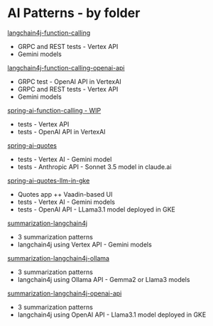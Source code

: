# AI Patterns - by folder

[langchain4j-function-calling](langchain4j-function-calling/README.md)
* GRPC and REST tests - Vertex API
* Gemini models

[langchain4j-function-calling-openai-api](langchain4j-function-calling-openai-api/README.md)
* GRPC test - OpenAI API in VertexAI
* GRPC and REST tests - Vertex API
* Gemini models

[spring-ai-function-calling - WIP](spring-ai-function-calling/README.md)
* tests - Vertex API
* tests - OpenAI API in VertexAI

[spring-ai-quotes](spring-ai-quotes/README.md)
* tests - Vertex AI - Gemini model
* tests - Anthropic API - Sonnet 3.5 model in claude.ai

[spring-ai-quotes-llm-in-gke](spring-ai-quotes-llm-in-gke/README.md)
* Quotes app ++ Vaadin-based UI
* tests - Vertex AI - Gemini models
* tests - OpenAI API - LLama3.1 model deployed in GKE

[summarization-langchain4j](summarization-langchain4j/README.md)
* 3 summarization patterns 
* langchain4j using Vertex API - Gemini models 

[summarization-langchain4j-ollama](summarization-langchain4j-ollama/README.md)
* 3 summarization patterns
* langchain4j using Ollama API - Gemma2 or Llama3 models 

[summarization-langchain4j-openai-api](summarization-langchain4j-openai-api/README.md)
* 3 summarization patterns
* langchain4j using OpenAI API - Llama3.1 model deployed in GKE 
